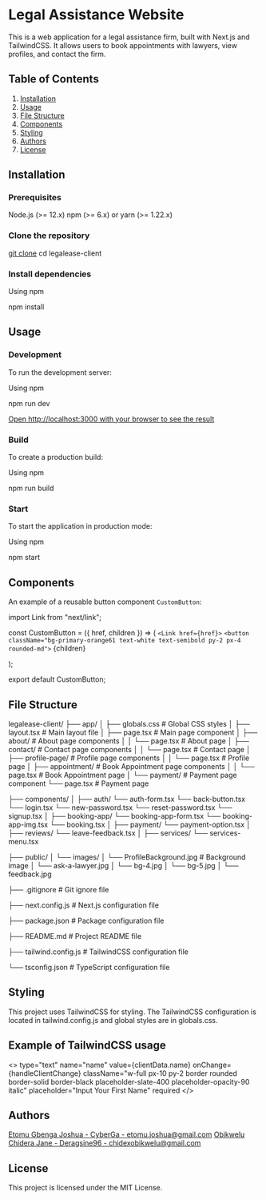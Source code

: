 # Legal Assistance Website

This is a web application for a legal assistance firm, built with Next.js and TailwindCSS. It allows users to book appointments with lawyers, view profiles, and contact the firm.

## Table of Contents

1. [Installation](#installation)
2. [Usage](#usage)
3. [File Structure](#file-structure)
4. [Components](#components)
5. [Styling](#styling)
6. [Authors](#authors)
7. [License](#license)

## Installation

### Prerequisites

Node.js (>= 12.x)
npm (>= 6.x) or yarn (>= 1.22.x)

### Clone the repository

[git clone](https://github.com/Project-legalease/legalease-client.git)
cd legalease-client

### Install dependencies

Using npm

npm install

## Usage

### Development

To run the development server:

Using npm

npm run dev

[Open http://localhost:3000 with your browser to see the result](http://localhost:3000)

### Build

To create a production build:

Using npm

npm run build

### Start

To start the application in production mode:

Using npm

npm start

## Components

An example of a reusable button component `CustomButton`:

import Link from "next/link";

const CustomButton = ({ href, children }) => (
`<Link href={href}>`
`<button className="bg-primary-orange61 text-white text-semibold py-2 px-4 rounded-md">`
{children}
</button>

  </Link>
);

export default CustomButton;

## File Structure

legalease-client/
├── app/
│ ├── globals.css # Global CSS styles
│ ├── layout.tsx # Main layout file
│ ├── page.tsx # Main page component
│ ├── about/ # About page components
│ │ └── page.tsx # About page
│ ├── contact/ # Contact page components
│ │ └── page.tsx # Contact page
│ ├── profile-page/ # Profile page components
│ │ └── page.tsx # Profile page
│ ├── appointment/ # Book Appointment page components
│ │ └── page.tsx # Book Appointment page
│ └── payment/ # Payment page component
└── page.tsx # Payment page

├── components/
│ ├── auth/
└── auth-form.tsx
└── back-button.tsx
└── login.tsx
└── new-password.tsx
└── reset-password.tsx
└── signup.tsx
│ ├── booking-app/
└── booking-app-form.tsx
└── booking-app-img.tsx
└── booking.tsx
│ ├── payment/
└── payment-option.tsx
│ ├── reviews/
└── leave-feedback.tsx
│ ├── services/
└── services-menu.tsx

├── public/
│ └── images/
│ └── ProfileBackground.jpg # Background image
│ └── ask-a-lawyer.jpg
│ └── bg-4.jpg
│ └── bg-5.jpg
│ └── feedback.jpg

├── .gitignore # Git ignore file

├── next.config.js # Next.js configuration file

├── package.json # Package configuration file

├── README.md # Project README file

├── tailwind.config.js # TailwindCSS configuration file

└── tsconfig.json # TypeScript configuration file

## Styling

This project uses TailwindCSS for styling. The TailwindCSS configuration is located in tailwind.config.js and global styles are in globals.css.

## Example of TailwindCSS usage

<>
type="text"
name="name"
value={clientData.name}
onChange={handleClientChange}
className="w-full px-10 py-2 border rounded border-solid border-black placeholder-slate-400 placeholder-opacity-90 italic"
placeholder="Input Your First Name"
required
</>

## Authors

[Etomu Gbenga Joshua - CyberGa - etomu.joshua@gmail.com](mailto:etomu.joshua@gmail.com)
[Obikwelu Chidera Jane - Deragsine96 - chidexobikwelu@gmail.com](mailto:etomu.joshua@mail.com)

## License

This project is licensed under the MIT License.
